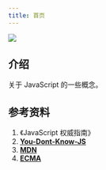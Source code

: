 ```yaml
---
title: 首页
---
```

![](https://tva1.sinaimg.cn/large/007S8ZIlly1ge5aemu5tdj30m808cglu.jpg)


## 介绍

关于 JavaScript 的一些概念。

## 参考资料

1. 《JavaScript 权威指南》
2. [ **You-Dont-Know-JS** ](https://github.com/getify/You-Dont-Know-JS)
3. [ **MDN** ](https://developer.mozilla.org/zh-CN/)
4. [ **ECMA** ](https://www.ecma-international.org/)
